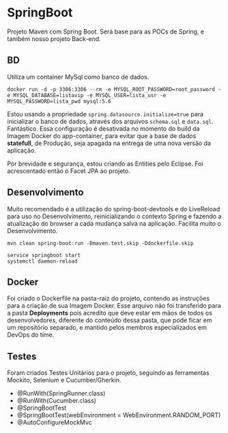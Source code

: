 # SpringBoot
Projeto Maven com Spring Boot. Será base para as POCs de Spring, e também nosso projeto Back-end.

## BD
Utiliza um container MySql como banco de dados.

```
docker run -d -p 3306:3306 --rm -e MYSQL_ROOT_PASSWORD=root_password -e MYSQL_DATABASE=listavip -e MYSQL_USER=lista_usr -e MYSQL_PASSWORD=lista_pwd mysql:5.6
```

Estou usando a propriedade ```spring.datasource.initialize=true``` para inicializar o banco de dados, através dos arquivos ```schema.sql``` e ```data.sql```. Fantástico. Essa configuração é desativada no momento do build da Imagem Docker do app-container, para evitar que a base de dados **statefull**, de Produção, seja apagada na entrega de uma nova versão da aplicação.

Por brevidade e segurança, estou criando as Entities pelo Eclipse. Foi acrescentado então o Facet JPA ao projeto.

## Desenvolvimento
Muito recomendado é a utilização do spring-boot-devtools e do LiveReload para uso no Desenvolvimento, reinicializando o contexto Spring e fazendo a atualização do browser a cada mudança salva na aplicação. Facilita muito o Desenvolvimento.

```
mvn clean spring-boot:run -Dmaven.test.skip -Ddockerfile.skip

service springboot start
systemctl daemon-reload
```

## Docker
Foi criado o Dockerfile na pasta-raiz do projeto, contendo as instruções para a criação de sua Imagem Docker. Esse arquivo não foi transferido para a pasta **Deployments** pois acredito que deve estar em mãos de todos os desenvolvedores, diferente do conteúdo dessa pasta, que pode ficar em um repositório separado, e mantido pelos membros especializados em DevOps do time.

## Testes
Foram criados Testes Unitários para o projeto, seguindo as ferramentas Mockito, Selenium e Cucumber/Gherkin.
- @RunWith(SpringRunner.class)
- @RunWith(Cucumber.class)
- @SpringBootTest
- @SpringBootTest(webEnvironment = WebEnvironment.RANDOM_PORT)
- @AutoConfigureMockMvc